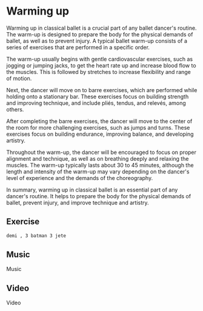 # Warming up

Warming up in classical ballet is a crucial part of any ballet dancer's routine. The warm-up is designed to prepare the body for the physical demands of ballet, as well as to prevent injury. A typical ballet warm-up consists of a series of exercises that are performed in a specific order.

The warm-up usually begins with gentle cardiovascular exercises, such as jogging or jumping jacks, to get the heart rate up and increase blood flow to the muscles. This is followed by stretches to increase flexibility and range of motion.

Next, the dancer will move on to barre exercises, which are performed while holding onto a stationary bar. These exercises focus on building strength and improving technique, and include pliés, tendus, and relevés, among others.

After completing the barre exercises, the dancer will move to the center of the room for more challenging exercises, such as jumps and turns. These exercises focus on building endurance, improving balance, and developing artistry.

Throughout the warm-up, the dancer will be encouraged to focus on proper alignment and technique, as well as on breathing deeply and relaxing the muscles. The warm-up typically lasts about 30 to 45 minutes, although the length and intensity of the warm-up may vary depending on the dancer's level of experience and the demands of the choreography.

In summary, warming up in classical ballet is an essential part of any dancer's routine. It helps to prepare the body for the physical demands of ballet, prevent injury, and improve technique and artistry.

## **Exercise**

```bash
demi , 3 batman 3 jete
```



## **Music**

Music

## **Video**

Video
